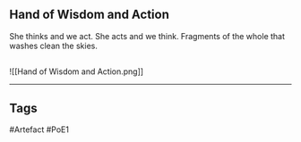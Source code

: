 ## Hand of Wisdom and Action
She thinks and we act.
She acts and we think.
Fragments of the whole that washes clean the skies.
##
![[Hand of Wisdom and Action.png]]

---
## Tags
#Artefact
#PoE1